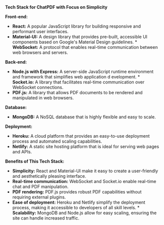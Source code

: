 **Tech Stack for ChatPDF with Focus on Simplicity**

**Front-end:**

* **React:** A popular JavaScript library for building responsive and performant user interfaces.
* **Material-UI:** A design library that provides pre-built, accessible UI components based on Google's Material Design 
guidelines.                                                                                                             * **WebSocket:** A protocol that enables real-time communication between web browsers and servers.

**Back-end:**

* **Node.js with Express:** A server-side JavaScript runtime environment and framework that simplifies web application d
evelopment.                                                                                                             * **Socket.io:** A library that facilitates real-time communication over WebSocket connections.
* **PDF.js:** A library that allows PDF documents to be rendered and manipulated in web browsers.

**Database:**

* **MongoDB:** A NoSQL database that is highly flexible and easy to scale.

**Deployment:**

* **Heroku:** A cloud platform that provides an easy-to-use deployment process and automated scaling capabilities.
* **Netlify:** A static site hosting platform that is ideal for serving web pages and APIs.

**Benefits of This Tech Stack:**

* **Simplicity:** React and Material-UI make it easy to create a user-friendly and aesthetically pleasing interface.
* **Real-time communication:** WebSocket and Socket.io enable real-time chat and PDF manipulation.
* **PDF rendering:** PDF.js provides robust PDF capabilities without requiring external plugins.
* **Ease of deployment:** Heroku and Netlify simplify the deployment process, making it accessible to developers of all 
skill levels.                                                                                                           * **Scalability:** MongoDB and Node.js allow for easy scaling, ensuring the site can handle increased traffic.
